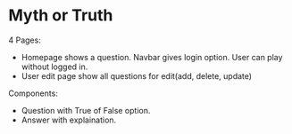 # Myth or Truth

4 Pages:
- Homepage shows a question. Navbar gives login option. User can play without logged in.
- User edit page show all questions for edit(add, delete, update)

<!-- - Login page to authroize user. -->

<!-- - User page shows history of answered questions. User can send those questions to a friend. -->


Components:
- Question with True of False option.
- Answer with explaination. 
